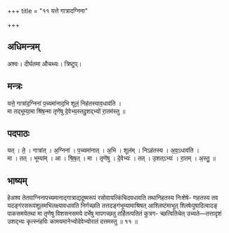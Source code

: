 +++
title = "११ यत्ते गात्रादग्निना"

+++
## अधिमन्त्रम्
अश्वः। दीर्घतमा औचथ्यः। त्रिष्टुप्।

## मन्त्रः
यत्ते॒ गात्रा॑द॒ग्निना॑ प॒च्यमा॑नाद॒भि शूलं॒ निह॑तस्याव॒धाव॑ति ।  
मा तद्भूम्या॒मा श्रि॑ष॒न्मा तृणे॑षु दे॒वेभ्य॒स्तदु॒शद्भ्यो॑ रा॒तम॑स्तु ॥

## पदपाठः
यत् । ते॒ । गात्रा॑त् । अ॒ग्निना॑ । प॒च्यमा॑नात् । अ॒भि । शूल॑म् । निऽह॑तस्य । अ॒व॒ऽधाव॑ति ।  
मा । तत् । भूम्या॑म् । आ । श्रि॒ष॒त् । मा । तृणे॑षु । दे॒वेभ्यः॑ । तत् । उ॒शत्ऽभ्यः॑ । रा॒तम् । अ॒स्तु॒ ॥

## भाष्यम्
हेअश्व तेतवाग्निनापच्यमानाद्गात्राद्यदूष्मरूपं रसोवायत्किंचिदवधावति तथानिहतस्य निःशेषे- णहतस्य तव यदङ्गंरसरूपंशूलमभिलक्ष्यावधावति निर्गच्छति तत्तदङ्गंभूम्यामाश्रिषत् आश्लिष्टंमाभूत् श्लिषेःपुषादित्वादङ् पाकसमयेतथा मा तृणेषु विशसनसमये दर्भेषु मापगच्छतु तर्हितत्पतितं कुत्रग- च्छत्वितिचेत् उच्यते—तत्तादृशं उशद्भ्यः कृत्स्नंहविः कामयमानेभ्योदेवेभ्योरातं दत्तमस्तु ॥ ११ ॥